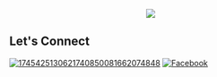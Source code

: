

<!--
**jlescarlan11/jlescarlan11** is a ✨ _special_ ✨ repository because its `README.md` (this file) appears on your GitHub profile.

Here are some ideas to get you started:

- 🔭 I’m currently working on ...
- 🌱 I’m currently learning ...
- 👯 I’m looking to collaborate on ...
- 🤔 I’m looking for help with ...
- 💬 Ask me about ...
- 📫 How to reach me: ...
- 😄 Pronouns: ...
- ⚡ Fun fact: ...
-->

<p align="center">
  <img src="https://capsule-render.vercel.app/api?text=Hey!👋&animation=fadeIn&type=waving&color=gradient&height=100"/>
</p>

## Let's Connect

[![1745425130621740850081662074848](https://github.com/user-attachments/assets/a4f964ce-f5f1-4372-a609-9368ad5af138)](https://john-lester-escarlan-portfolio.vercel.app/) [![Facebook](https://img.shields.io/badge/Facebook-%231877F2.svg?logo=Facebook&logoColor=white)](https://www.facebook.com/johnlester.escarlan11/)

